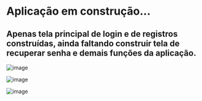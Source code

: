 # Aplicação em construção...
## Apenas tela principal de login e de registros construídas, ainda faltando construir tela de recuperar senha e demais funções da aplicação.

![image](https://github.com/fabiodrneles/login/assets/42509240/d6dce48c-db05-410d-9759-03c94fda68b7)

![image](https://github.com/fabiodrneles/login/assets/42509240/2d4f838d-22e8-405c-abbe-69ffa34cd9b3)

![image](https://github.com/fabiodrneles/login/assets/42509240/09a5e211-3948-45e4-81c2-ded14a169c6a)



 
 
